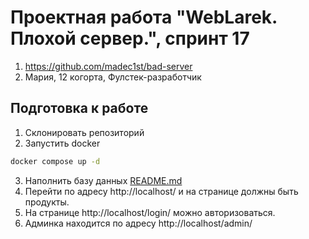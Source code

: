 # Проектная работа "WebLarek. Плохой сервер.", спринт 17
 1. https://github.com/madec1st/bad-server
 2. Мария, 12 когорта, Фулстек-разработчик


## Подготовка к работе
1. Склонировать репозиторий
2. Запустить docker
```bash
docker compose up -d
```
3. Наполнить базу данных
[README.md](.dump%2FREADME.md)
4. Перейти по адресу http://localhost/ и на странице должны быть продукты.
5. На странице http://localhost/login/ можно авторизоваться.
6. Админка находится по адресу http://localhost/admin/

